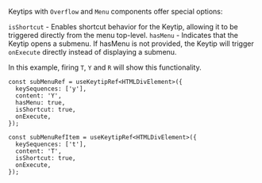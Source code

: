 Keytips with `Overflow` and `Menu` components offer special options:

`isShortcut` - Enables shortcut behavior for the Keytip, allowing it to be triggered directly from the menu top-level.
`hasMenu` - Indicates that the Keytip opens a submenu. If hasMenu is not provided, the Keytip will trigger `onExecute` directly instead of displaying a submenu.

In this example, firing `T`, `Y` and `R` will show this functionality.

```tsx
const subMenuRef = useKeytipRef<HTMLDivElement>({
  keySequences: ['y'],
  content: 'Y',
  hasMenu: true,
  isShortcut: true,
  onExecute,
});

const subMenuRefItem = useKeytipRef<HTMLDivElement>({
  keySequences: ['t'],
  content: 'T',
  isShortcut: true,
  onExecute,
});
```
